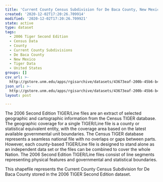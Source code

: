```yaml
---
title: 'Current County Census Subdivision for De Baca County, New Mexico, 2006se TIGER'
created: '2020-12-02T17:20:26.709914'
modified: '2020-12-02T17:20:26.709921'
state: active
type: dataset
tags:
  - 2006 Tiger Second Edition
  - Census Data
  - County
  - Current County Subdivisions
  - De Baca County
  - New Mexico
  - Tiger Data
  - United States
groups: []
csv_url: >-
  http://gstore.unm.edu/apps/rgisarchive/datasets/43673eaf-200b-45b6-b461-3a14f0386d5a/tgr2006se_deba_cousubcu.derived.csv
json_url: >-
  http://gstore.unm.edu/apps/rgisarchive/datasets/43673eaf-200b-45b6-b461-3a14f0386d5a/tgr2006se_deba_cousubcu.derived.json
layout: post

---
```

The 2006 Second Edition TIGER/Line files are an extract of selected geographic and cartographic information from the Census TIGER database.  The geographic coverage for a single TIGER/Line file is a county or statistical equivalent entity, with the coverage area based on the latest available governmental unit boundaries. The Census TIGER database represents a seamless national file with no overlaps or gaps between parts.  However, each county-based TIGER/Line file is designed to stand alone as an independent data set or the files can be combined to cover the whole Nation.  The 2006 Second Edition  TIGER/Line files consist of line segments representing physical features and governmental and statistical boundaries.  

This shapefile represents the Current County Census Subdivision for De Baca County stored in the 2006 TIGER Second Edition dataset.
